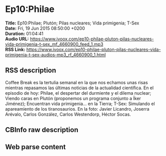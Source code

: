 # Ep10:Philae  
**Title:** Ep10:Philae; Plutón; Pilas nucleares; Vida primigenia; T-Sex  
**Date:** Fri, 19 Jun 2015 08:50:00 +0200  
**Duration:** 01:04:41  
**Audio URL:** https://www.ivoox.com/ep10-philae-pluton-pilas-nucleares-vida-primigenia-t-sex_mf_4660900_feed_1.mp3  
**RSS Link:** https://www.ivoox.com/ep10-philae-pluton-pilas-nucleares-vida-primigenia-t-sex-audios-mp3_rf_4660900_1.html  

## RSS description
Coffee Break es la tertulia semanal en la que nos echamos unas risas mientras repasamos las últimas noticias de la actualidad científica. En el episodio de hoy: Philae, el despertar del durmiente y el dilema nuclear; Viendo caras en Plutón (proponemos un programa conjunto a Íker Jiménez); Encuentran vida primigenia... en la Tierra; T-Sex: Simulando el apareamiento de los tiranosaurios. En la foto: Javier Licandro, Joserra Arévalo, Carlos González, Carlos Westendorp, Héctor Socas.

## CBInfo raw description


## Web parse content

